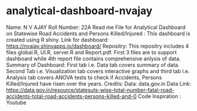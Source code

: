 # analytical-dashboard-nvajay
Name: N V AJAY
Roll Number: 22A
Read me File for Analytical Dashboard on Statewise Road Accidents and Persons Killed/Injured : This dashboard is created using R shiny. Link for dashboard: https://nvajay.shinyapps.io/dashboard/
Repositry: This repositry includes 4 files global.R, UI.R, server.R and Report.pdf. First 3 files are to support dashboard while 4th report file contains comprehensive anlysis of data.
Summary of Dashboard: First tab i.e. Data tab covers summary of data. Second Tab i.e. Visualization tab covers interactive graphs and third tab i.e. Analysis tab covers ANOVA tests to check if Accidents, Persons Killed/Injured have risen over the years.
Credits: Data: data.gov.in
Data Link: https://data.gov.in/resource/statesuts-wise-total-number-fatal-road-accidents-total-road-accidents-persons-killed-and-0
Code Inspiration : Youtube
